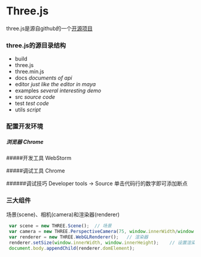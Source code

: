 # Three.js

three.js是源自github的一个[开源项目](https://github.com/mrdoob/three.js)

### three.js的源目录结构

 * build
  * three.js
  * three.min.js
 * docs *documents of api*
 * editor *just like the editor in maya*
 * examples *several interesting demo*
 * src *source code*
 * test *test code*
 * utils *script*

### 配置开发环境

##### 浏览器 Chrome

#####开发工具 WebStorm

#####调试工具 Chrome

######调试技巧 Developer tools -> Source 单击代码行的数字即可添加断点

### 三大组件

场景(scene)、相机(camera)和渲染器(renderer)

```javascript
 var scene = new THREE.Scene();  // 场景
 var camera = new THREE.PerspectiveCamera(75, window.innerWidth/window.innerHeight, 0.1, 1000);// 透视相机
 var renderer = new THREE.WebGLRenderer();   // 渲染器
 renderer.setSize(window.innerWidth, window.innerHeight);    // 设置渲染器的大小为窗口的内宽度，也就是内容区的宽度
 document.body.appendChild(renderer.domElement);
```
